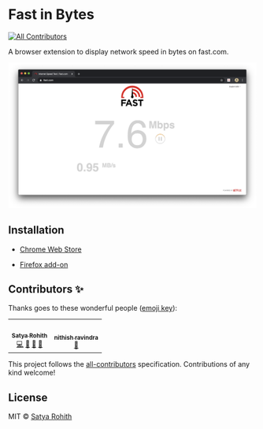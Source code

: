 # Fast in Bytes

<!-- ALL-CONTRIBUTORS-BADGE:START - Do not remove or modify this section -->

[![All Contributors](https://img.shields.io/badge/all_contributors-2-orange.svg?style=flat-square)](#contributors-)

<!-- ALL-CONTRIBUTORS-BADGE:END -->

A browser extension to display network speed in bytes on fast.com.

![Demo](demo.png)

## Installation

- [Chrome Web Store](https://chrome.google.com/webstore/detail/obgghgheidhjlkgolpabbncemnmpkpac)

- [Firefox add-on](https://addons.mozilla.org/en-US/firefox/addon/fastinbytes/)

## Contributors ✨

Thanks goes to these wonderful people ([emoji key](https://allcontributors.org/docs/en/emoji-key)):

<!-- ALL-CONTRIBUTORS-LIST:START - Do not remove or modify this section -->
<!-- prettier-ignore-start -->
<!-- markdownlint-disable -->
<table>
  <tr>
    <td align="center"><a href="https://satyarohith.com"><img src="https://avatars2.githubusercontent.com/u/29819102?v=4" width="100px;" alt=""/><br /><sub><b>Satya Rohith</b></sub></a><br /><a href="https://github.com/satyarohith/fastinbytes/commits?author=satyarohith" title="Code">💻</a> <a href="#design-satyarohith" title="Design">🎨</a> <a href="https://github.com/satyarohith/fastinbytes/commits?author=satyarohith" title="Documentation">📖</a> <a href="#ideas-satyarohith" title="Ideas, Planning, & Feedback">🤔</a></td>
    <td align="center"><a href="http://nithishravindra.com"><img src="https://avatars1.githubusercontent.com/u/36659651?v=4" width="100px;" alt=""/><br /><sub><b>nithish ravindra</b></sub></a><br /><a href="#ideas-Nithishravindra" title="Ideas, Planning, & Feedback">🤔</a></td>
  </tr>
</table>

<!-- markdownlint-enable -->
<!-- prettier-ignore-end -->

<!-- ALL-CONTRIBUTORS-LIST:END -->

This project follows the [all-contributors](https://github.com/all-contributors/all-contributors) specification. Contributions of any kind welcome!

## License

MIT © [Satya Rohith](https://satyarohith.com)
